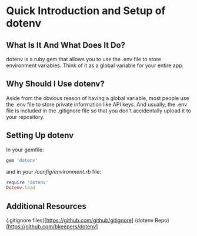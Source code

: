 # Quick Introduction and Setup of dotenv

## What Is It And What Does It Do?

dotenv is a ruby gem that allows you to use the .env file to store environment variables. Think of it as a global variable for your entire app.

## Why Should I Use dotenv?

Aside from the obvious reason of having a global variable, most people use the .env file to store private information like API keys. And usually, the .env file is included in the .gitignore file so that you don't accidentally upload it to your repository.

## Setting Up dotenv

In your gemfile:
```ruby
gem 'dotenv'
```

and in your _/config/environment.rb_ file:
```ruby
require 'dotenv'
Dotenv.load
```

## Additional Resources
(.gitignore files)[https://github.com/github/gitignore]
(dotenv Repo)[https://github.com/bkeepers/dotenv]